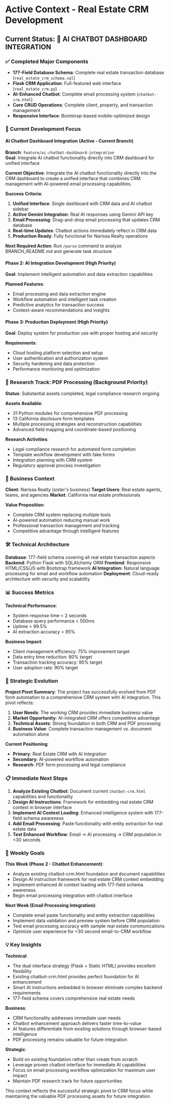 # Active Context - Real Estate CRM Development

## Current Status: 🚀 AI CHATBOT DASHBOARD INTEGRATION

### ✅ Completed Major Components
- **177-Field Database Schema**: Complete real estate transaction database (`real_estate_crm_schema.sql`)
- **Flask CRM Application**: Full-featured web interface (`real_estate_crm.py`)
- **AI-Enhanced Chatbot**: Complete email processing system (`chatbot-crm.html`)
- **Core CRUD Operations**: Complete client, property, and transaction management
- **Responsive Interface**: Bootstrap-based mobile-optimized design

### 🎯 Current Development Focus

#### AI Chatbot Dashboard Integration (Active - Current Branch)
**Branch**: `feature/ai-chatbot-dashboard-integration`  
**Goal**: Integrate AI chatbot functionality directly into CRM dashboard for unified interface

**Current Objective**:
Integrate the AI chatbot functionality directly into the CRM dashboard to create a unified interface that combines CRM management with AI-powered email processing capabilities.

**Success Criteria**:
1. **Unified Interface**: Single dashboard with CRM data and AI chatbot sidebar
2. **Active Gemini Integration**: Real AI responses using Gemini API key 
3. **Email Processing**: Drag-and-drop email processing that updates CRM database
4. **Real-time Updates**: Chatbot actions immediately reflect in CRM data
5. **Production Ready**: Fully functional for Narissa Realty operations

**Next Required Action**: Run `/parse` command to analyze BRANCH_README.md and generate task structure

#### Phase 2: AI Integration Development (High Priority)
**Goal**: Implement intelligent automation and data extraction capabilities

**Planned Features**:
- Email processing and data extraction engine
- Workflow automation and intelligent task creation
- Predictive analytics for transaction success
- Context-aware recommendations and insights

#### Phase 3: Production Deployment (High Priority)
**Goal**: Deploy system for production use with proper hosting and security

**Requirements**:
- Cloud hosting platform selection and setup
- User authentication and authorization system
- Security hardening and data protection
- Performance monitoring and optimization

### 🔬 Research Track: PDF Processing (Background Priority)
**Status**: Substantial assets completed, legal compliance research ongoing

**Assets Available**:
- 31 Python modules for comprehensive PDF processing
- 13 California disclosure form templates
- Multiple processing strategies and reconstruction capabilities
- Advanced field mapping and coordinate-based positioning

**Research Activities**:
- Legal compliance research for automated form completion
- Template workflow development with fake forms
- Integration planning with CRM system
- Regulatory approval process investigation

### 💼 Business Context

**Client**: Narissa Realty (sister's business)
**Target Users**: Real estate agents, teams, and agencies
**Market**: California real estate professionals

**Value Proposition**:
- Complete CRM system replacing multiple tools
- AI-powered automation reducing manual work
- Professional transaction management and tracking
- Competitive advantage through intelligent features

### 🛠️ Technical Architecture

**Database**: 177-field schema covering all real estate transaction aspects
**Backend**: Python Flask with SQLAlchemy ORM
**Frontend**: Responsive HTML/CSS/JS with Bootstrap framework
**AI Integration**: Natural language processing for email and workflow automation
**Deployment**: Cloud-ready architecture with security and scalability

### 📊 Success Metrics

**Technical Performance**:
- System response time < 2 seconds
- Database query performance < 500ms
- Uptime > 99.5%
- AI extraction accuracy > 95%

**Business Impact**:
- Client management efficiency: 75% improvement target
- Data entry time reduction: 80% target
- Transaction tracking accuracy: 95% target
- User adoption rate: 90% target

### 🔄 Strategic Evolution

**Project Pivot Summary**:
The project has successfully evolved from PDF form automation to a comprehensive CRM system with AI integration. This pivot reflects:

1. **User Needs**: The working CRM provides immediate business value
2. **Market Opportunity**: AI-integrated CRM offers competitive advantage
3. **Technical Assets**: Strong foundation in both CRM and PDF processing
4. **Business Value**: Complete transaction management vs. document automation alone

**Current Positioning**:
- **Primary**: Real Estate CRM with AI Integration
- **Secondary**: AI-powered workflow automation
- **Research**: PDF form processing and legal compliance

### 📋 Immediate Next Steps

1. **Analyze Existing Chatbot**: Document current `chatbot-crm.html` capabilities and functionality
2. **Design AI Instructions**: Framework for embedding real estate CRM context in browser interface
3. **Implement AI Context Loading**: Enhanced intelligence system with 177-field schema awareness
4. **Add Email Processing**: Paste functionality with entity extraction for real estate data
5. **Test Enhanced Workflow**: Email → AI processing → CRM population in <30 seconds

### 🎯 Weekly Goals

**This Week (Phase 2 - Chatbot Enhancement)**:
- Analyze existing chatbot-crm.html foundation and document capabilities
- Design AI instruction framework for real estate CRM context embedding
- Implement enhanced AI context loading with 177-field schema awareness
- Begin email processing integration with chatbot interface

**Next Week (Email Processing Integration)**:
- Complete email paste functionality and entity extraction capabilities
- Implement data validation and preview system before CRM population
- Test email processing accuracy with sample real estate communications
- Optimize user experience for <30 second email-to-CRM workflow

### 💡 Key Insights

**Technical**:
- The dual interface strategy (Flask + Static HTML) provides excellent flexibility
- Existing chatbot-crm.html provides perfect foundation for AI enhancement
- Smart AI instructions embedded in browser eliminate complex backend requirements
- 177-field schema covers comprehensive real estate needs

**Business**:
- CRM functionality addresses immediate user needs
- Chatbot enhancement approach delivers faster time-to-value
- AI features differentiate from existing solutions through browser-based intelligence
- PDF processing remains valuable for future integration

**Strategic**:
- Build on existing foundation rather than create from scratch
- Leverage proven chatbot interface for immediate AI capabilities
- Focus on email processing workflow optimization for maximum user impact
- Maintain PDF research track for future opportunities

This context reflects the successful strategic pivot to CRM focus while maintaining the valuable PDF processing assets for future integration.